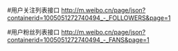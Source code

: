 #用户关注列表接口
http://m.weibo.cn/page/json?containerid=1005051272740494_-_FOLLOWERS&page=1

#用户粉丝列表接口
http://m.weibo.cn/page/json?containerid=1005051272740494_-_FANS&page=1
